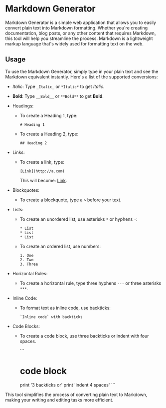 # Markdown Generator

Markdown Generator is a simple web application that allows you to easily convert plain text into Markdown formatting. Whether you're creating documentation, blog posts, or any other content that requires Markdown, this tool will help you streamline the process. Markdown is a lightweight markup language that's widely used for formatting text on the web.

## Usage

To use the Markdown Generator, simply type in your plain text and see the Markdown equivalent instantly. Here's a list of the supported conversions:

- _Italic_: Type `_Italic_` or `*Italic*` to get _Italic_.

- **Bold**: Type `__Bold__` or `**Bold**` to get **Bold**.

- Headings:

  - To create a Heading 1, type:
    ```
    # Heading 1
    ```
  - To create a Heading 2, type:
    ```
    ## Heading 2
    ```

- Links:

  - To create a link, type:
    ```
    [Link](http://a.com)
    ```
    This will become: [Link](http://a.com).

- Blockquotes:

  - To create a blockquote, type a `>` before your text.

- Lists:

  - To create an unordered list, use asterisks `*` or hyphens `-`:

    ```
    * List
    * List
    * List
    ```

  - To create an ordered list, use numbers:

    ```
    1. One
    2. Two
    3. Three
    ```

- Horizontal Rules:

  - To create a horizontal rule, type three hyphens `---` or three asterisks `***`.

- Inline Code:

  - To format text as inline code, use backticks:
    ```
    `Inline code` with backticks
    ```

- Code Blocks:

  - To create a code block, use three backticks or indent with four spaces.

    \```

    # code block

    print '3 backticks or'
    print 'indent 4 spaces'
    \```

This tool simplifies the process of converting plain text to Markdown, making your writing and editing tasks more efficient.

